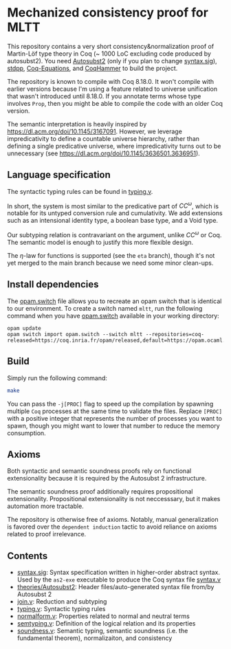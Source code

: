 # Mechanized consistency proof for MLTT
This repository contains a very short consistency&normalization proof of Martin-Löf
type theory in Coq (~ 1000 LoC excluding code produced by autosubst2). You need
[Autosubst2](https://github.com/uds-psl/autosubst2) (only if
you plan to change [syntax.sig](syntax.sig)),
[stdpp](https://gitlab.mpi-sws.org/iris/stdpp), [Coq-Equations](https://github.com/mattam82/Coq-Equations),
and [CoqHammer](https://github.com/lukaszcz/coqhammer) to build the
project.

The repository is known to compile with Coq 8.18.0. It
won't compile with earlier versions because I'm using a feature
related to universe unification that wasn't introduced until
8.18.0. If you annotate terms whose type involves `Prop`, then you
might be able to compile the code with an older Coq version.

The semantic interpretation is heavily inspired by
<https://dl.acm.org/doi/10.1145/3167091>. However, we leverage
impredicativity to define a countable universe hierarchy, rather than
defining a single predicative universe, where impredicativity turns
out to be unnecessary (see <https://dl.acm.org/doi/10.1145/3636501.3636951>).

## Language specification
The syntactic typing rules can be found in [typing.v](theories/PCCOmega/typing.v).

In short, the system is most similar to the predicative part of
$CC^\omega$, which is notable for its untyped conversion rule and
cumulativity.
We add extensions such as an intensional identity type, a
boolean base type, and a Void type.

Our subtyping relation is contravariant on the argument, unlike
$CC^\omega$ or Coq. The semantic model is enough to justify this more
flexible design.

The $\eta$-law for functions is supported (see the `eta` branch),
though it's not yet merged to the main branch because we need some
minor clean-ups.

## Install dependencies
The [opam.switch](opam.switch) file allows you to recreate an opam
switch that is identical to our environment. To create a switch named `mltt`, run the following command when you have [opam.switch](opam.switch) available in your working directory:
```
opam update
opam switch import opam.switch --switch mltt --repositories=coq-released=https://coq.inria.fr/opam/released,default=https://opam.ocaml.org
```

## Build
Simply run the following command:
```sh
make
```
You can pass the `-j[PROC]` flag to speed up the compilation by
spawning multiple `Coq` processes at the same time to validate the
files. Replace `[PROC]` with a positive integer that represents the
number of processes you want to spawn, though you might want to lower
that number to reduce the memory consumption.

## Axioms
Both syntactic and semantic soundness proofs rely on functional
extensionality because it is required by the Autosubst 2
infrastructure.

The semantic soundness proof additionally requires propositional
extensionality. Propositional extensionality is not neccesssary, but
it makes automation more tractable.

The repository is otherwise free of axioms. Notably, manual
generalization is favored over the `dependent induction` tactic to avoid
reliance on axioms related to proof irrelevance.


## Contents
- [syntax.sig](syntax.sig): Syntax specification written in
higher-order abstract syntax. Used by the `as2-exe` executable to
produce the Coq syntax file [syntax.v](theories/Autosubst2/syntax.v)
- [theories/Autosubst2](theories/Autosubst2): Header files/auto-generated syntax file from/by Autosubst 2
- [join.v](theories/PCCOmega/join.v): Reduction and subtyping
- [typing.v](theories/PCCOmega/typing.v): Syntactic typing rules
- [normalform.v](theories/PCCOmega/normalform.v): Properties related
  to normal and neutral terms
- [semtyping.v](theories/PCCOmega/semtyping.v): Definition of the
  logical relation and its properties
- [soundness.v](theories/PCCOmega/soundness.v): Semantic typing,
  semantic soundness (i.e. the fundamental theorem), normalizaiton,
  and consistency
